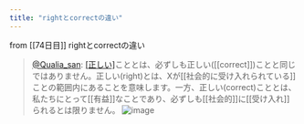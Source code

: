 ```yaml
---
title: "rightとcorrectの違い"
---
```


from [[74日目]]
rightとcorrectの違い
> [@Qualia_san](https://twitter.com/Qualia_san/status/1630576721383792640?s=20): [[正しい]]([[right]])こととは、必ずしも正しい([[correct]])ことと同じではありません。正しい(right)とは、Xが[[社会的に受け入れられている]]ことの範囲内にあることを意味します。一方、正しい(correct)こととは、私たちにとって[[有益]]なことであり、必ずしも[[社会的]]に[[受け入れ]]られるとは限りません。
> ![image](https://pbs.twimg.com/media/FqD40XkaUAAVn7J.png)

